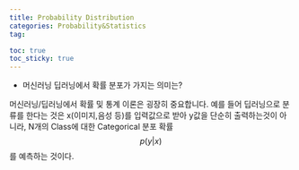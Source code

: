```yaml
---
title: Probability Distribution
categories: Probability&Statistics
tag: 

toc: true
toc_sticky: true
---
```


- 머신러닝 딥러닝에서 확률 분포가 가지는 의미는?

머신러닝/딥러닝에서 확률 및 통계 이론은 굉장히 중요합니다. 예를 들어 딥러닝으로 분류를 한다는 것은 x(이미지,음성 등)를 입력값으로 받아 y값을 단순히 출력하는것이 아니라, N개의 Class에 대한 Categorical 분포 확률 $$p(y|x)$$를 예측하는 것이다. 




